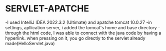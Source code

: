 # SERVLET-APATCHE
-I used IntelliJ IDEA 2022.3.2 (Ultimate) and apatche tomcat 10.0.27
-in settings, apllication server, i added the tomcat's home and base directory
-through the html code, I was able to connect with the java code by having a hyperlink. when pressing on it, you go directly to the servlet already made(HelloServlet.java)
